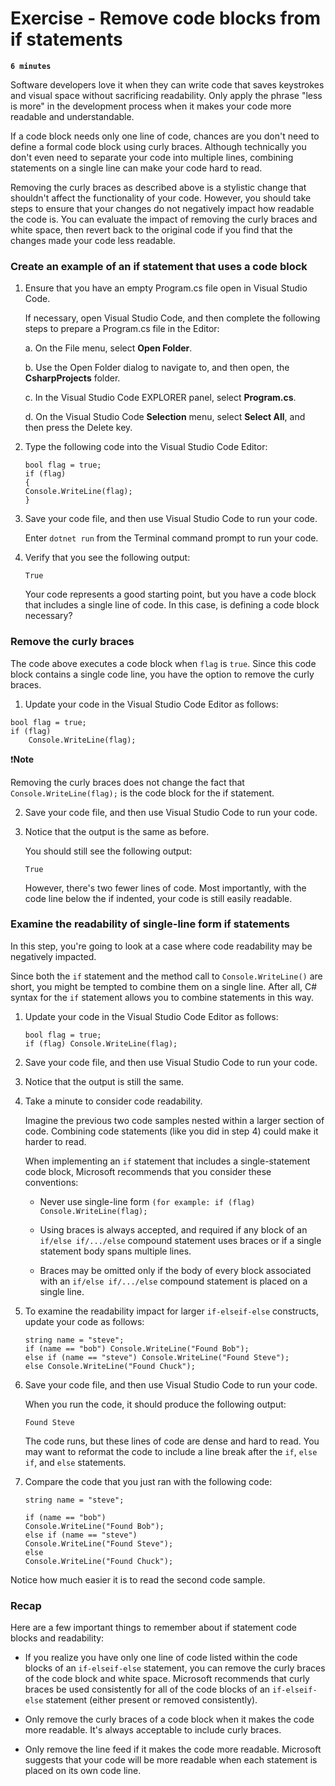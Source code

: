 # Exercise - Remove code blocks from if statements

**`6 minutes`**

Software developers love it when they can write code that saves keystrokes and visual space without sacrificing readability. Only apply the phrase "less is more" in the development process when it makes your code more readable and understandable.

If a code block needs only one line of code, chances are you don't need to define a formal code block using curly braces. Although technically you don't even need to separate your code into multiple lines, combining statements on a single line can make your code hard to read.

Removing the curly braces as described above is a stylistic change that shouldn't affect the functionality of your code. However, you should take steps to ensure that your changes do not negatively impact how readable the code is. You can evaluate the impact of removing the curly braces and white space, then revert back to the original code if you find that the changes made your code less readable.


### Create an example of an if statement that uses a code block

1. Ensure that you have an empty Program.cs file open in Visual Studio Code.

     If necessary, open Visual Studio Code, and then complete the following steps to prepare a Program.cs file in the Editor:

     a. On the File menu, select **Open Folder**.

     b. Use the Open Folder dialog to navigate to, and then open, the **CsharpProjects** folder.

     c. In the Visual Studio Code EXPLORER panel, select **Program.cs**.

     d. On the Visual Studio Code **Selection** menu, select **Select All**, and then press the Delete key.

2. Type the following code into the Visual Studio Code Editor:

     ```
     bool flag = true;
     if (flag)
     {
     Console.WriteLine(flag);
     }
     ```

3. Save your code file, and then use Visual Studio Code to run your code.

     Enter `dotnet run` from the Terminal command prompt to run your code.

4. Verify that you see the following output:

     ```
     True
     ```

     Your code represents a good starting point, but you have a code block that includes a single line of code. In this case, is defining a code block necessary?

### Remove the curly braces

The code above executes a code block when `flag` is `true`. Since this code block contains a single code line, you have the option to remove the curly braces.

1. Update your code in the Visual Studio Code Editor as follows:

```
bool flag = true;
if (flag)
    Console.WriteLine(flag);
```

❗**Note**

Removing the curly braces does not change the fact that `Console.WriteLine(flag);` is the code block for the if statement.

2. Save your code file, and then use Visual Studio Code to run your code.

3. Notice that the output is the same as before.

     You should still see the following output:

     ```
     True
     ```

     However, there's two fewer lines of code. Most importantly, with the code line below the if indented, your code is still easily readable.


### Examine the readability of single-line form if statements

In this step, you're going to look at a case where code readability may be negatively impacted.

Since both the `if` statement and the method call to `Console.WriteLine()` are short, you might be tempted to combine them on a single line. After all, C# syntax for the `if` statement allows you to combine statements in this way.

1. Update your code in the Visual Studio Code Editor as follows:

     ```
     bool flag = true;
     if (flag) Console.WriteLine(flag);
     ```

2. Save your code file, and then use Visual Studio Code to run your code.

3. Notice that the output is still the same.

4. Take a minute to consider code readability.

     Imagine the previous two code samples nested within a larger section of code. Combining code statements (like you did in step 4) could make it harder to read.

     When implementing an `if` statement that includes a single-statement code block, Microsoft recommends that you consider these conventions:

     - Never use single-line form `(for example: if (flag) Console.WriteLine(flag);`
     
     - Using braces is always accepted, and required if any block of an `if/else if/.../else` compound statement uses braces or if a single statement body spans multiple lines.
     
     - Braces may be omitted only if the body of every block associated with an `if/else if/.../else` compound statement is placed on a single line.

5. To examine the readability impact for larger `if-elseif-else` constructs, update your code as follows:

     ```
     string name = "steve";
     if (name == "bob") Console.WriteLine("Found Bob");
     else if (name == "steve") Console.WriteLine("Found Steve");
     else Console.WriteLine("Found Chuck");
     ```

6. Save your code file, and then use Visual Studio Code to run your code.

     When you run the code, it should produce the following output:

     ```
     Found Steve
     ```

     The code runs, but these lines of code are dense and hard to read. You may want to reformat the code to include a line break after the `if`, `else if`, and `else` statements.

7. Compare the code that you just ran with the following code:

     ```
     string name = "steve";

     if (name == "bob")
     Console.WriteLine("Found Bob");
     else if (name == "steve") 
     Console.WriteLine("Found Steve");
     else
     Console.WriteLine("Found Chuck");
     ```

Notice how much easier it is to read the second code sample.

### Recap

Here are a few important things to remember about if statement code blocks and readability:


- If you realize you have only one line of code listed within the code blocks of an `if-elseif-else` statement, you can remove the curly braces of the code block and white space. Microsoft recommends that curly braces be used consistently for all of the code blocks of an `if-elseif-else` statement (either present or removed consistently).

- Only remove the curly braces of a code block when it makes the code more readable. It's always acceptable to include curly braces.

- Only remove the line feed if it makes the code more readable. Microsoft suggests that your code will be more readable when each statement is placed on its own code line.